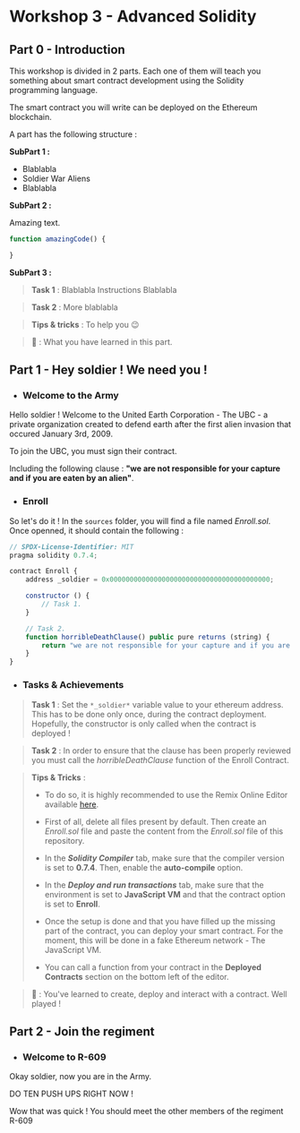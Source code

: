 # Workshop 3 - Advanced Solidity

## **Part 0 - Introduction**

This workshop is divided in 2 parts.
Each one of them will teach you something about smart contract development using the Solidity programming language.

The smart contract you will write can be deployed on the Ethereum blockchain.

A part has the following structure :

**SubPart 1 :**

- Blablabla
- Soldier War Aliens
- Blablabla

**SubPart 2 :**

Amazing text.

``` js
function amazingCode() {

}
```

**SubPart 3 :**

> **Task 1** : Blablabla Instructions Blablabla

> **Task 2** : More blablabla

> **Tips & tricks** : To help you :wink:

> **:partying_face:** : What you have learned in this part.

## **Part 1 - Hey soldier ! We need you !**

- ### **Welcome to the Army**

Hello soldier ! Welcome to the United Earth Corporation - The UBC - a private organization created to defend earth after the first alien invasion that occured January 3rd, 2009.

To join the UBC, you must sign their contract.

Including the following clause : **"we are not responsible for your capture and if you are eaten by an alien"**.

- ### **Enroll**

So let's do it ! In the `sources` folder, you will find a file named *Enroll.sol*.
Once openned, it should contain the following :

``` js
// SPDX-License-Identifier: MIT
pragma solidity 0.7.4;

contract Enroll {
    address _soldier = 0x0000000000000000000000000000000000000000;

    constructor () {
        // Task 1.
    }

    // Task 2.
    function horribleDeathClause() public pure returns (string) {
        return "we are not responsible for your capture and if you are eaten by an alien";
    }
}
```

- ### **Tasks & Achievements**

> **Task 1** : Set the `*_soldier*` variable value to your ethereum address.
> This has to be done only once, during the contract deployment.
> Hopefully, the constructor is only called when the contract is deployed !

> **Task 2** : In order to ensure that the clause has been properly reviewed you must call the *horribleDeathClause* function of the Enroll Contract.

> **Tips & Tricks** :
>
> - To do so, it is highly recommended to use the Remix Online Editor available [here](https://remix.ethereum.org/).
>
> - First of all, delete all files present by default.
> Then create an *Enroll.sol* file and paste the content from the *Enroll.sol* file of this repository.
>
> - In the ***Solidity Compiler*** tab, make sure that the compiler version is set to **0.7.4**. Then, enable the **auto-compile** option.
>
> - In the ***Deploy and run transactions*** tab, make sure that the environment is set to **JavaScript VM** and that the contract option is set to **Enroll**.
>
> - Once the setup is done and that you have filled up the missing part of the contract, you can deploy your smart contract. For the moment, this will be done in a fake Ethereum network - The JavaScript VM.
>
> - You can call a function from your contract in the **Deployed Contracts** section on the bottom left of the editor.

> **:partying_face:** : You've learned to create, deploy and interact with a contract. Well played !

## **Part 2 - Join the regiment**

- ### **Welcome to R-609**

Okay soldier, now you are in the Army.

DO TEN PUSH UPS RIGHT NOW !

Wow that was quick ! You should meet the other members of the regiment R-609